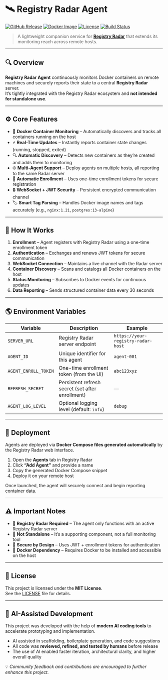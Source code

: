 # 🛰️ Registry Radar Agent  

[![GitHub Release](https://img.shields.io/github/v/release/andrewbusbee/registry-radar-agent?color=4CAF50&label=Release)](https://github.com/andrewbusbee/registry-radar-agent/releases)
[![Docker Image](https://img.shields.io/docker/pulls/andrewbusbee/registry-radar-agent?color=2496ED&logo=docker&label=Docker)](https://hub.docker.com/r/andrewbusbee/registry-radar-agent)
[![License](https://img.shields.io/github/license/andrewbusbee/registry-radar-agent?color=blue?branch=main&cacheSeconds=60&v=4)](https://github.com/andrewbusbee/registry-radar-agent/blob/main/LICENSE)
[![Build Status](https://img.shields.io/github/actions/workflow/status/andrewbusbee/registry-radar-agent/docker-build.yml?label=Build&logo=githubactions)](https://github.com/andrewbusbee/registry-radar-agent/actions)


> A lightweight companion service for **[Registry Radar](https://github.com/andrewbusbee/registry-radar)** that extends its monitoring reach across remote hosts.

---

## 🔍 Overview  

**Registry Radar Agent** continuously monitors Docker containers on remote machines and securely reports their state to a central **Registry Radar** server.  
It’s tightly integrated with the Registry Radar ecosystem and **not intended for standalone use**.

---

## ⚙️ Core Features  

- 🐳 **Docker Container Monitoring** – Automatically discovers and tracks all containers running on the host  
- ⚡ **Real-Time Updates** – Instantly reports container state changes (running, stopped, exited)  
- 🔍 **Automatic Discovery** – Detects new containers as they’re created and adds them to monitoring  
- 🌐 **Multi-Agent Support** – Deploy agents on multiple hosts, all reporting to the same Radar server  
- 🧩 **Automatic Enrollment** – Uses one-time enrollment tokens for secure registration  
- 🔒 **WebSocket + JWT Security** – Persistent encrypted communication channel  
- 🏷️ **Smart Tag Parsing** – Handles Docker image names and tags accurately (e.g., `nginx:1.21`, `postgres:13-alpine`)

---

## 🧭 How It Works  

1. **Enrollment** – Agent registers with Registry Radar using a one-time enrollment token  
2. **Authentication** – Exchanges and renews JWT tokens for secure communication  
3. **WebSocket Connection** – Maintains a live channel with the Radar server  
4. **Container Discovery** – Scans and catalogs all Docker containers on the host  
5. **Status Monitoring** – Subscribes to Docker events for continuous updates  
6. **Data Reporting** – Sends structured container data every 30 seconds  

---

## 🌎 Environment Variables  

| Variable | Description | Example |
|-----------|--------------|----------|
| `SERVER_URL` | Registry Radar server endpoint | `https://your-registry-radar-host` |
| `AGENT_ID` | Unique identifier for this agent | `agent-001` |
| `AGENT_ENROLL_TOKEN` | One-time enrollment token (from the UI) | `abc123xyz` |
| `REFRESH_SECRET` | Persistent refresh secret (set after enrollment) | — |
| `AGENT_LOG_LEVEL` | Optional logging level (default: `info`) | `debug` |

---

## 🚀 Deployment  

Agents are deployed via **Docker Compose files generated automatically** by the Registry Radar web interface.

1. Open the **Agents** tab in Registry Radar  
2. Click **“Add Agent”** and provide a name  
3. Copy the generated Docker Compose snippet  
4. Deploy it on your remote host  

Once launched, the agent will securely connect and begin reporting container data.

---

## ⚠️ Important Notes  

- 🔗 **Registry Radar Required** – The agent only functions with an active Registry Radar server  
- 🧭 **Not Standalone** – It’s a supporting component, not a full monitoring tool  
- 🔐 **Secure by Design** – Uses JWT + enrollment tokens for authentication  
- 🐋 **Docker Dependency** – Requires Docker to be installed and accessible on the host  

---

## 🪪 License  

This project is licensed under the **MIT License**.  
See the [LICENSE](./LICENSE) file for details.

---

## 🤖 AI-Assisted Development  

This project was developed with the help of **modern AI coding tools** to accelerate prototyping and implementation.  

- AI assisted in scaffolding, boilerplate generation, and code suggestions  
- All code was **reviewed, refined, and tested by humans** before release  
- The use of AI enabled faster iteration, architectural clarity, and higher overall quality  

💡 *Community feedback and contributions are encouraged to further enhance this project.*

